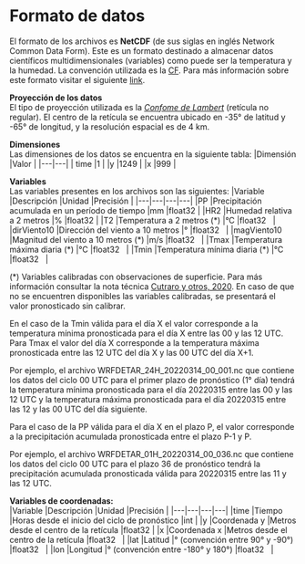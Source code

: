 # Formato de datos

El formato de los archivos es **NetCDF** (de sus siglas en inglés Network Common Data Form). Este es un formato destinado a almacenar datos científicos multidimensionales (variables) como puede ser la temperatura y la humedad. La convención utilizada es la [CF](http://cfconventions.org/). Para más información sobre este formato visitar el siguiente [link](https://docs.unidata.ucar.edu/netcdf-c/current/index.html).


**Proyección de los datos** <br />
El tipo de proyección utilizada es la [*Confome de Lambert*](https://www2.mmm.ucar.edu/wrf/users/docs/user_guide_V3/user_guide_V3.9/users_guide_chap3.html) (retícula no regular). El centro de la retícula se encuentra ubicado en -35° de latitud y -65° de longitud, y la resolución espacial es de 4 km.

**Dimensiones**<br />
Las dimensiones de los datos se encuentra en la siguiente tabla:
|Dimensión   |Valor   |
|---|---|
| time  |1   |
|y   |1249   |
|x   |999   |

**Variables**<br />
Las variables presentes en los archivos son las siguientes: 
|Variable   |Descripción   |Unidad   |Precisión   |
|---|---|---|---|
|PP   |Precipitación acumulada en un período de tiempo   |mm   |float32   |
|HR2   |Humedad relativa a 2 metros   |%   |float32   |
|T2   |Temperatura a 2 metros (\*)   |°C   |float32   |
|dirViento10   |Dirección del viento a 10 metros   |°   |float32   |
|magViento10   |Magnitud del viento a 10 metros (\*)   |m/s   |float32   |
|Tmax   |Temperatura máxima diaria (\*)   |°C   |float32   |
|Tmin   |Temperatura mínima diaria (\*)   |°C   |float32   |

(\*) Variables calibradas con observaciones de superficie. Para más información consultar la nota técnica [Cutraro y otros, 2020](http://hdl.handle.net/20.500.12160/1405). En caso de que no se encuentren disponibles las variables calibradas, se presentará el valor pronosticado sin calibrar.

En el caso de la Tmin válida para el día X el valor corresponde a la temperatura mínima pronosticada para el día X entre las 00 y las 12 UTC.
Para Tmax el valor del día X corresponde a la temperatura máxima pronosticada entre las 12 UTC del día X y las 00 UTC del día X+1.

Por ejemplo, el archivo WRFDETAR_24H_20220314_00_001.nc que contiene los datos del ciclo 00 UTC para el primer plazo de pronóstico (1° día) tendrá la temperatura mínima pronosticada para el día 20220315 entre las 00 y las 12 UTC y la temperatura máxima pronosticada para el día 20220315 entre las 12 y las 00 UTC del día siguiente.

Para el caso de la PP válida para el día X en el plazo P, el valor corresponde a la precipitación acumulada pronosticada entre el plazo P-1 y P.

Por ejemplo, el archivo WRFDETAR_01H_20220314_00_036.nc que contiene los datos del ciclo 00 UTC para el plazo 36 de pronóstico tendrá la precipitación acumulada pronosticada válida para 20220315 entre las 11 y las 12 UTC.

**Variables de coordenadas:**<br />
|Variable   |Descripción   |Unidad   |Precisión   |
|---|---|---|---|
|time   |Tiempo   |Horas desde el inicio del ciclo de pronóstico   |int   |
|y   |Coordenada y   |Metros desde el centro de la retícula   |float32   |
|x   |Coordenada x   |Metros desde el centro de la retícula   |float32   |
|lat   |Latitud   |° (convención entre 90° y -90°)   |float32   |
|lon   |Longitud   |° (convención entre -180° y 180°)   |float32   |
